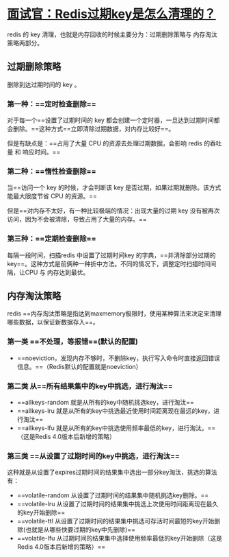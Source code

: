 # [面试官：Redis过期key是怎么清理的？](https://segmentfault.com/a/1190000023098431)

redis 的 key 清理，也就是内存回收的时候主要分为：过期删除策略与 内存淘汰策略两部分。

## 过期删除策略

删除到达过期时间的 key 。

### 第一种：==定时检查删除==

对于每一个==设置了过期时间的 key 都会创建一个定时器，一旦达到过期时间都会删除。==这种方式==立即清除过期数据，对内存比较好==。

但是有缺点是：==占用了大量 CPU 的资源去处理过期数据，会影响 redis 的吞吐量 和 响应时间。==

### 第二种：==惰性检查删除==

当==访问一个 key 的时候，才会判断该 key 是否过期，如果过期就删除。该方式能最大限度节省 CPU 的资源。==

但是==对内存不太好，有一种比较极端的情况：出现大量的过期 key 没有被再次访问，因为不会被清除，导致占用了大量的内存。==

### 第三种：==定期检查删除==

每隔一段时间，扫描redis 中设置了过期时间key 的字典，==并清除部分过期的key==。这种方式是前俩种一种折中方法。不同的情况下，调整定时扫描时间间隔，让CPU 与 内存达到最优。

## 内存淘汰策略

redis ==内存淘汰策略是指达到maxmemory极限时，使用某种算法来决定来清理哪些数据，以保证新数据存入==。

### 第一类 ==不处理，等报错==(默认的配置)

- ==noeviction，发现内存不够时，不删除key，执行写入命令时直接返回错误信息。==（Redis默认的配置就是noeviction）

### 第二类 从==所有结果集中的key中挑选，进行淘汰==

- ==allkeys-random 就是从所有的key中随机挑选key，进行淘汰==
- ==allkeys-lru 就是从所有的key中挑选最近使用时间距离现在最远的key，进行淘汰==
- ==allkeys-lfu 就是从所有的key中挑选使用频率最低的key，进行淘汰。==（这是Redis 4.0版本后新增的策略）

### 第三类 ==从设置了过期时间的key中挑选，进行淘汰==

  这种就是从设置了expires过期时间的结果集中选出一部分key淘汰，挑选的算法有：

- ==volatile-random 从设置了过期时间的结果集中随机挑选key删除。==
- ==volatile-lru 从设置了过期时间的结果集中挑选上次使用时间距离现在最久的key开始删除==
- ==volatile-ttl 从设置了过期时间的结果集中挑选可存活时间最短的key开始删除(也就是从哪些快要过期的key中先删除)==
- ==volatile-lfu 从过期时间的结果集中选择使用频率最低的key开始删除（这是Redis 4.0版本后新增的策略）==